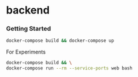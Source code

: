 # backend

### Getting Started
```bash
docker-compose build && docker-compose up
```

For Experiments
```bash
docker-compose build && \
docker-compose run --rm --service-ports web bash
```

